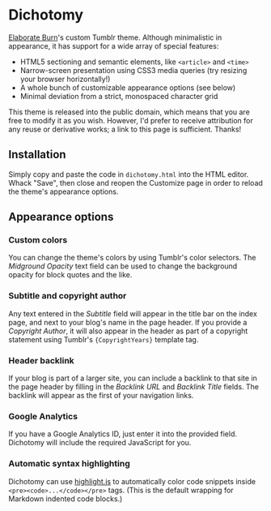 # Dichotomy

[Elaborate Burn](http://blog.room208.org/)'s custom Tumblr theme.
Although minimalistic in appearance, it has support for a wide array of special features:

* HTML5 sectioning and semantic elements, like `<article>` and `<time>`
* Narrow-screen presentation using CSS3 media queries (try resizing your browser horizontally!)
* A whole bunch of customizable appearance options (see below)
* Minimal deviation from a strict, monospaced character grid

This theme is released into the public domain, which means that you are free to modify it as you wish.
However, I'd prefer to receive attribution for any reuse or derivative works; a link to this page is sufficient.
Thanks!


## Installation

Simply copy and paste the code in `dichotomy.html` into the HTML editor.
Whack "Save", then close and reopen the Customize page in order to reload the theme's appearance options.


## Appearance options

### Custom colors

You can change the theme's colors by using Tumblr's color selectors.
The *Midground Opacity* text field can be used to change the background opacity for block quotes and the like.

### Subtitle and copyright author

Any text entered in the *Subtitle* field will appear in the title bar on the index page, and next to your blog's name in the page header.
If you provide a *Copyright Author*, it will also appear in the header as part of a copyright statement using Tumblr's `{CopyrightYears}` template tag.

### Header backlink

If your blog is part of a larger site, you can include a backlink to that site in the page header by filling in the *Backlink URL* and *Backlink Title* fields.
The backlink will appear as the first of your navigation links.

### Google Analytics

If you have a Google Analytics ID, just enter it into the provided field.
Dichotomy will include the required JavaScript for you.

### Automatic syntax highlighting

Dichotomy can use [highlight.js](http://softwaremaniacs.org/soft/highlight/en/) to automatically color code snippets inside `<pre><code>...</code></pre>` tags.
(This is the default wrapping for Markdown indented code blocks.)
